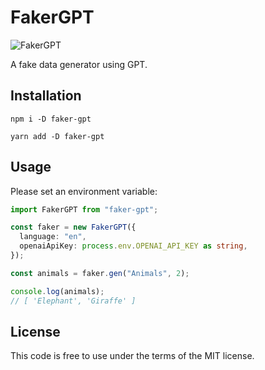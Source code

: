 # FakerGPT

![FakerGPT](https://raw.githubusercontent.com/moekidev/faker-gpt/main/docs/logo.svg)

A fake data generator using GPT.

## Installation

```
npm i -D faker-gpt
```

```
yarn add -D faker-gpt
```

## Usage

Please set an environment variable:

```ts
import FakerGPT from "faker-gpt";

const faker = new FakerGPT({
  language: "en",
  openaiApiKey: process.env.OPENAI_API_KEY as string,
});

const animals = faker.gen("Animals", 2);

console.log(animals);
// [ 'Elephant', 'Giraffe' ]
```

## License

This code is free to use under the terms of the MIT license.

